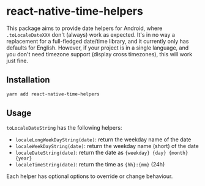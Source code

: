 # react-native-time-helpers

This package aims to provide date helpers for Android, where `.toLocaleDateXXX` don't (always) work as expected.
It's in no way a replacement for a full-fledged date/time library, and it currently only has defaults for English.
However, if your project is in a single language, and you don't need timezone support (display cross timezones), this will work just fine.

## Installation

```bash
yarn add react-native-time-helpers
```

## Usage

`toLocaleDateString` has the following helpers:

- `localeLongWeekDayString(date)`: return the weekday name of the date
- `localeWeekDayString(date)`: return the weekday name (short) of the date
- `localeDateString(date)`: return the date as `{weekday} {day} {month} {year}`
- `localeTimeString(date)`: return the time as `{hh}:{mm}` (24h)

Each helper has optional options to override or change behaviour.

